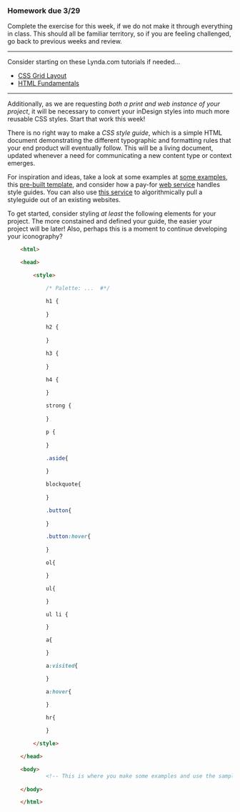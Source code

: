 ### Homework due 3/29

Complete the exercise for this week, if we do not make it through everything in class. This should all be familiar territory, so if you are feeling challenged, go back to previous weeks and review.

-----

Consider starting on these Lynda.com tutorials if needed...

- [CSS Grid Layout](https://www.lynda.com/CSS-tutorials/Welcome/622088/651299-4.html)
- [HTML Fundamentals](https://www.lynda.com/HTML-tutorials/HTML-Essential-Training/170427-2.html)

-----

Additionally, as we are requesting *both a print and web instance of your project*, it will be necessary to convert your inDesign styles into much more reusable CSS styles. Start that work this week! 

There is no right way to make a *CSS style guide*, which is a simple HTML document demonstrating the different typographic and formatting rules that your end product will eventually follow. This will be a living document, updated whenever a need for communicating a new content type or context emerges.

For inspiration and ideas, take a look at some examples at [some examples](http://styleguides.io), this [pre-built template](https://hugeinc.github.io/styleguide/), and consider how a pay-for [web service](https://frontify.com/styleguide) handles style guides. You can also use [this service](http://stylifyme.com) to algorithmically pull a styleguide out of an existing websites.

To get started, consider styling *at least* the following elements for your project. The more constained and defined your guide, the easier your project will be later! Also, perhaps this is a moment to continue developing your iconography?

```html
	<html>

	<head>

		<style>

			/* Palette: ...  #*/

			h1 { 
				
			}

			h2 {
				
			}

			h3 {
				
			}

			h4 {
				
			}

			strong {
				
			}

			p {
				
			}

			.aside{
				
			}

			blockquote{
				
			}

			.button{
				
			}

			.button:hover{
				
			}

			ol{

			}

			ul{

			}

			ul li {

			}

			a{ 

			}

			a:visited{

			}

			a:hover{

			}
			
			hr{

			}

		</style>

	</head>

	<body>
			<!-- This is where you make some examples and use the samples from above, usually with lorem ipsum... -->
			
	</body>

	</html>

```


